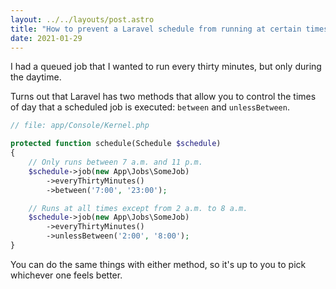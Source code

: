 ```yaml
---
layout: ../../layouts/post.astro
title: "How to prevent a Laravel schedule from running at certain times"
date: 2021-01-29
---
```

I had a queued job that I wanted to run every thirty minutes, but only during the daytime. 

Turns out that Laravel has two methods that allow you to control the times of day that a scheduled job is executed: `between` and `unlessBetween`. 

```php
// file: app/Console/Kernel.php

protected function schedule(Schedule $schedule)
{
    // Only runs between 7 a.m. and 11 p.m.
    $schedule->job(new App\Jobs\SomeJob)
        ->everyThirtyMinutes()
        ->between('7:00', '23:00');

    // Runs at all times except from 2 a.m. to 8 a.m.
    $schedule->job(new App\Jobs\SomeJob)
        ->everyThirtyMinutes()
        ->unlessBetween('2:00', '8:00');
}

```

You can do the same things with either method, so it's up to you to pick whichever one feels better. 